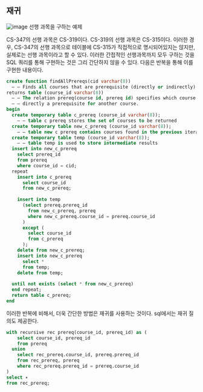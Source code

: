 ## 재귀
![image](https://user-images.githubusercontent.com/102134003/174430717-88a805f3-2c4e-41f9-9bbb-51190b6f1ceb.png)
선행 과목을 구하는 예제

CS-347의 선행 과목은 CS-319이다. CS-319의 선행 과목은 CS-315이다.
이러한 경우, CS-347의 선행 과목으로 테이블에 CS-315가 직접적으로 명시되어있지는 않지만, 실제로는 선행 과목이라고 할 수 있다.
이러한 간접적인 선행과목까지 모두 구하는 것을 SQL 쿼리를 통해 구현하는 것은 그리 간단하지 않을 수 있다. 다음은 반복을 통해 이를 구현한 내용이다.
```SQL
create function findAllPrereqs(cid varchar(8))
  – – Finds all courses that are prerequisite (directly or indirectly) for cid
returns table (course_id varchar(8))
  – – The relation prereq(course id, prereq id) specifies which course is
  – – directly a prerequisite for another course.
begin
  create temporary table c_prereq (course_id varchar(8));
    – – table c prereq stores the set of courses to be returned
  create temporary table new_c_prereq (course_id varchar(8));
    – – table new c prereq contains courses found in the previous iteration
  create temporary table temp (course_id varchar(8));
    – – table temp is used to store intermediate results
  insert into new_c_prereq
    select prereq_id
    from prereq
    where course_id = cid;
  repeat
    insert into c_prereq
      select course_id
      from new_c_prereq;
      
    insert into temp
      (select prereq.prereq_id
        from new_c_prereq, prereq
        where new_c_prereq.course_id = prereq.course_id
      )
      except (
        select course_id
        from c_prereq
      );
    delete from new_c_prereq;
    insert into new_c_prereq
      select *
      from temp;
    delete from temp;
    
  until not exists (select * from new_c_prereq)
  end repeat;
  return table c_prereq;
end
```

이러한 반복에 비해서, 더욱 간단한 방법은 재귀를 사용하는 것이다. sql에서는 재귀 질의도 제공한다.
```SQL
with recursive rec prereq(course_id, prereq_id) as (
    select course_id, prereq_id
    from prereq
  union
    select rec_prereq.course_id, prereq.prereq_id
    from rec_prereq, prereq
    where rec_prereq.prereq_id = prereq.course_id
)
select ∗
from rec_prereq;
```
